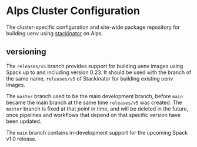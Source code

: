 # Alps Cluster Configuration

The cluster-specific configuration and site-wide package repository for building uenv using [stackinator](https://github.com/eth-cscs/stackinator) on Alps.

## versioning

The `releases/v5` branch provides support for building uenv images using Spack up to and including version 0.23.
It should be used with the branch of the same name, `releases/v5` of Stackinator for building existing uenv images.

The `master` branch used to be the main development branch, before `main` became the main branch at the same time `releases/v5` was created.
The `master` branch is fixed at that point in time, and will be deleted in the future, once pipelines and workflows that depend on that specific version have been updated.

The `main` branch contains in-development support for the upcoming Spack v1.0 release.
